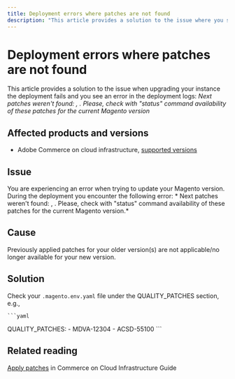 ```yaml
---
title: Deployment errors where patches are not found
description: "This article provides a solution to the issue where you see an error '*Next patches weren't found: <MDVA-XXXXX>, <ACSD-XXXXX>. Please, check with "status" command availability of these patches for the current Magento version*.'"
---
```


# Deployment errors where patches are not found

This article provides a solution to the issue when upgrading your instance the deployment fails and you see an error in the deployment logs: *Next patches weren't found: <MDVA-XXXXX>, <ACSD-XXXXX>. Please, check with "status" command availability of these patches for the current Magento version*

## Affected products and versions

* Adobe Commerce on cloud infrastructure, [supported versions](https://magento.com/sites/default/files/magento-software-lifecycle-policy.pdf)


## Issue

You are experiencing an error when trying to update your Magento version. During the deployment you encounter the following error: * Next patches weren't found: <MDVA-XXXXX>, <ACSD-XXXXX>. Please, check with "status" command availability of these patches for the current Magento version.*

## Cause

Previously applied patches for your older version(s) are not applicable/no longer available for your new version.

## Solution

Check your `.magento.env.yaml` file under the QUALITY_PATCHES section, e.g.,

    ```yaml
QUALITY_PATCHES:
      - MDVA-12304
      - ACSD-55100
         ```

## Related reading

[Apply patches](/docs/commerce-cloud-service/user-guide/develop/upgrade/apply-patches.html?lang=en#apply-a-patch-in-a-local-environment) in Commerce on Cloud Infrastructure Guide
